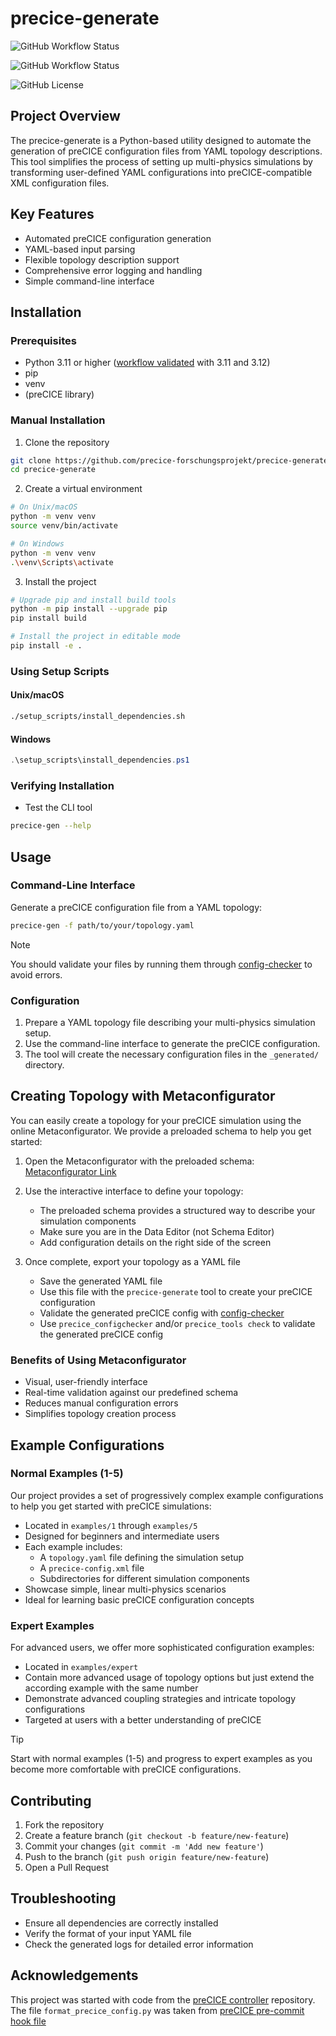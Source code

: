 # precice-generate

![GitHub Workflow Status](https://img.shields.io/github/actions/workflow/status/precice-forschungsprojekt/precice-generate/check.yml?label=Examples%20generation%20and%20validation%20using%20config-checker)

![GitHub Workflow Status](https://img.shields.io/github/actions/workflow/status/precice-forschungsprojekt/precice-generate/installation.yml?label=Installation%20Checker)

![GitHub License](https://img.shields.io/github/license/precice-forschungsprojekt/precice-generate)



## Project Overview

The precice-generate is a Python-based utility designed to automate the generation of preCICE configuration files from YAML topology descriptions. This tool simplifies the process of setting up multi-physics simulations by transforming user-defined YAML configurations into preCICE-compatible XML configuration files.

## Key Features

- Automated preCICE configuration generation
- YAML-based input parsing
- Flexible topology description support
- Comprehensive error logging and handling
- Simple command-line interface

## Installation

### Prerequisites
- Python 3.11 or higher ([workflow validated](https://github.com/precice-forschungsprojekt/precice-generate/actions/workflows/installation.yml) with 3.11 and 3.12)
- pip
- venv
- (preCICE library)

### Manual Installation

1. Clone the repository
```bash
git clone https://github.com/precice-forschungsprojekt/precice-generate.git
cd precice-generate
```

2. Create a virtual environment
```bash
# On Unix/macOS
python -m venv venv
source venv/bin/activate

# On Windows
python -m venv venv
.\venv\Scripts\activate
```

3. Install the project
```bash
# Upgrade pip and install build tools
python -m pip install --upgrade pip
pip install build

# Install the project in editable mode
pip install -e .
```

### Using Setup Scripts

#### Unix/macOS
```bash
./setup_scripts/install_dependencies.sh
```

#### Windows
```powershell
.\setup_scripts\install_dependencies.ps1
```

### Verifying Installation

- Test the CLI tool
```bash
precice-gen --help
```

## Usage

### Command-Line Interface

Generate a preCICE configuration file from a YAML topology:

```bash
precice-gen -f path/to/your/topology.yaml
```

> [!NOTE]
> You should validate your files by running them through [config-checker](https://github.com/precice-forschungsprojekt/config-checker) to avoid errors.

### Configuration

1. Prepare a YAML topology file describing your multi-physics simulation setup.
2. Use the command-line interface to generate the preCICE configuration.
3. The tool will create the necessary configuration files in the `_generated/` directory.

## Creating Topology with Metaconfigurator

You can easily create a topology for your preCICE simulation using the online Metaconfigurator. We provide a preloaded schema to help you get started:

1. Open the Metaconfigurator with the preloaded schema: [Metaconfigurator Link](https://metaconfigurator.github.io/meta-configurator/?schema=https://github.com/precice-forschungsprojekt/precice-generate/blob/main/schemas/topology-schema.json)

2. Use the interactive interface to define your topology:
   - The preloaded schema provides a structured way to describe your simulation components
   - Make sure you are in the Data Editor (not Schema Editor)
   - Add configuration details on the right side of the screen

3. Once complete, export your topology as a YAML file
   - Save the generated YAML file
   - Use this file with the `precice-generate` tool to create your preCICE configuration
   - Validate the generated preCICE config with [config-checker](https://github.com/precice-forschungsprojekt/config-checker)
   - Use `precice_configchecker` and/or `precice_tools check` to validate the generated preCICE config

### Benefits of Using Metaconfigurator
- Visual, user-friendly interface
- Real-time validation against our predefined schema
- Reduces manual configuration errors
- Simplifies topology creation process

## Example Configurations

### Normal Examples (1-5)
Our project provides a set of progressively complex example configurations to help you get started with preCICE simulations:

- Located in `examples/1` through `examples/5`
- Designed for beginners and intermediate users
- Each example includes:
  - A `topology.yaml` file defining the simulation setup
  - A `precice-config.xml` file
  - Subdirectories for different simulation components
- Showcase simple, linear multi-physics scenarios
- Ideal for learning basic preCICE configuration concepts

### Expert Examples
For advanced users, we offer more sophisticated configuration examples:

- Located in `examples/expert`
- Contain more advanced usage of topology options but just extend the according example with the same number
- Demonstrate advanced coupling strategies and intricate topology configurations
- Targeted at users with a better understanding of preCICE

> [!TIP]
> Start with normal examples (1-5) and progress to expert examples as you become more comfortable with preCICE configurations.

## Contributing

1. Fork the repository
2. Create a feature branch (`git checkout -b feature/new-feature`)
3. Commit your changes (`git commit -m 'Add new feature'`)
4. Push to the branch (`git push origin feature/new-feature`)
5. Open a Pull Request

## Troubleshooting

- Ensure all dependencies are correctly installed
- Verify the format of your input YAML file
- Check the generated logs for detailed error information

## Acknowledgements

This project was started with code from the [preCICE controller](https://github.com/precice/controller) repository.
The file `format_precice_config.py` was taken from [preCICE pre-commit hook file](https://github.com/precice/precice-pre-commit-hooks/blob/main/format_precice_config/format_precice_config.py)
